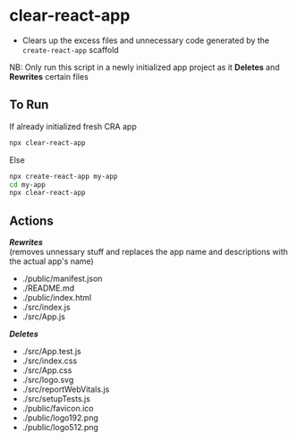 # clear-react-app

- Clears up the excess files and unnecessary code generated by the `create-react-app` scaffold

NB: Only run this script in a newly initialized app project as it **Deletes** and **Rewrites** certain files

## To Run

If already initialized fresh CRA app

```sh
npx clear-react-app
```

Else

```sh
npx create-react-app my-app
cd my-app
npx clear-react-app
```

## Actions

**_Rewrites_** <br> (removes unnessary stuff and replaces the app name and descriptions with the actual app's name)

- ./public/manifest.json
- ./README.md
- ./public/index.html
- ./src/index.js
- ./src/App.js

**_Deletes_**

- ./src/App.test.js
- ./src/index.css
- ./src/App.css
- ./src/logo.svg
- ./src/reportWebVitals.js
- ./src/setupTests.js
- ./public/favicon.ico
- ./public/logo192.png
- ./public/logo512.png
